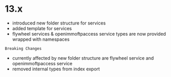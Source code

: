 # 13.x
- introduced new folder structure for services
- added template for services 
- flywheel services & openimmoftpaccess service types are now provided wrapped with namespaces

`Breaking Changes`
- currently affected by new folder structure are flywheel service and openimmoftpaccess service
- removed internal types from index export
 
